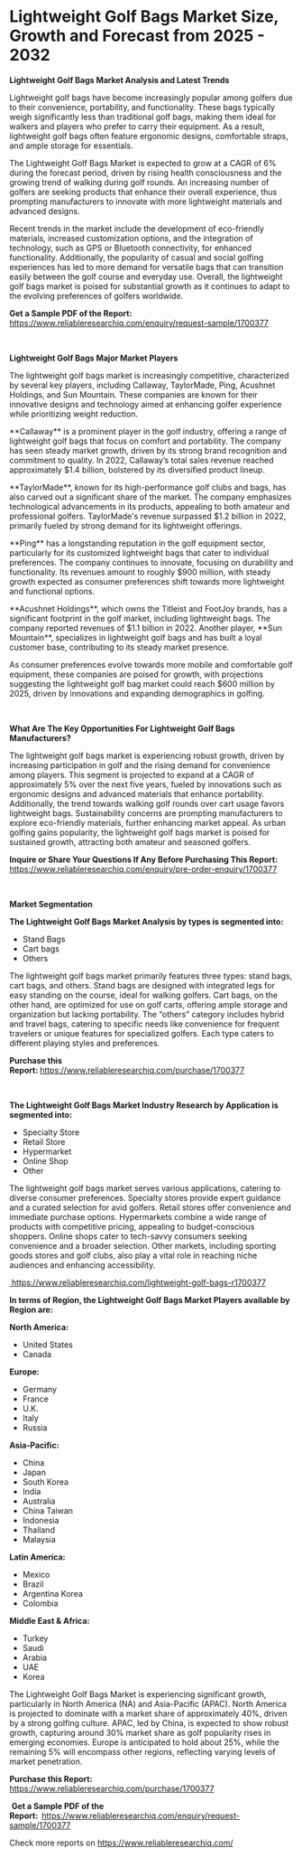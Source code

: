 <p><h1>Lightweight Golf Bags Market Size, Growth and Forecast from 2025 - 2032</h1></p><p><strong>Lightweight Golf Bags Market Analysis and Latest Trends</strong></p>
<p><p>Lightweight golf bags have become increasingly popular among golfers due to their convenience, portability, and functionality. These bags typically weigh significantly less than traditional golf bags, making them ideal for walkers and players who prefer to carry their equipment. As a result, lightweight golf bags often feature ergonomic designs, comfortable straps, and ample storage for essentials.</p><p>The Lightweight Golf Bags Market is expected to grow at a CAGR of 6% during the forecast period, driven by rising health consciousness and the growing trend of walking during golf rounds. An increasing number of golfers are seeking products that enhance their overall experience, thus prompting manufacturers to innovate with more lightweight materials and advanced designs.</p><p>Recent trends in the market include the development of eco-friendly materials, increased customization options, and the integration of technology, such as GPS or Bluetooth connectivity, for enhanced functionality. Additionally, the popularity of casual and social golfing experiences has led to more demand for versatile bags that can transition easily between the golf course and everyday use. Overall, the lightweight golf bags market is poised for substantial growth as it continues to adapt to the evolving preferences of golfers worldwide.</p></p>
<p><strong>Get a Sample PDF of the Report:&nbsp;</strong> <a href="https://www.reliableresearchiq.com/enquiry/request-sample/1700377?utm_campaign=2222&utm_medium=2&utm_source=Github&utm_content=ia&utm_term=08022025&utm_id=lightweight-golf-bags">https://www.reliableresearchiq.com/enquiry/request-sample/1700377</a></p>
<p>&nbsp;</p>
<p><strong>Lightweight Golf Bags Major Market Players</strong></p>
<p><p>The lightweight golf bags market is increasingly competitive, characterized by several key players, including Callaway, TaylorMade, Ping, Acushnet Holdings, and Sun Mountain. These companies are known for their innovative designs and technology aimed at enhancing golfer experience while prioritizing weight reduction.</p><p>**Callaway** is a prominent player in the golf industry, offering a range of lightweight golf bags that focus on comfort and portability. The company has seen steady market growth, driven by its strong brand recognition and commitment to quality. In 2022, Callaway’s total sales revenue reached approximately $1.4 billion, bolstered by its diversified product lineup.</p><p>**TaylorMade**, known for its high-performance golf clubs and bags, has also carved out a significant share of the market. The company emphasizes technological advancements in its products, appealing to both amateur and professional golfers. TaylorMade's revenue surpassed $1.2 billion in 2022, primarily fueled by strong demand for its lightweight offerings.</p><p>**Ping** has a longstanding reputation in the golf equipment sector, particularly for its customized lightweight bags that cater to individual preferences. The company continues to innovate, focusing on durability and functionality. Its revenues amount to roughly $900 million, with steady growth expected as consumer preferences shift towards more lightweight and functional options.</p><p>**Acushnet Holdings**, which owns the Titleist and FootJoy brands, has a significant footprint in the golf market, including lightweight bags. The company reported revenues of $1.1 billion in 2022. Another player, **Sun Mountain**, specializes in lightweight golf bags and has built a loyal customer base, contributing to its steady market presence.</p><p>As consumer preferences evolve towards more mobile and comfortable golf equipment, these companies are poised for growth, with projections suggesting the lightweight golf bag market could reach $600 million by 2025, driven by innovations and expanding demographics in golfing.</p></p>
<p>&nbsp;</p>
<p><strong>What Are The Key Opportunities For Lightweight Golf Bags Manufacturers?</strong></p>
<p><p>The lightweight golf bags market is experiencing robust growth, driven by increasing participation in golf and the rising demand for convenience among players. This segment is projected to expand at a CAGR of approximately 5% over the next five years, fueled by innovations such as ergonomic designs and advanced materials that enhance portability. Additionally, the trend towards walking golf rounds over cart usage favors lightweight bags. Sustainability concerns are prompting manufacturers to explore eco-friendly materials, further enhancing market appeal. As urban golfing gains popularity, the lightweight golf bags market is poised for sustained growth, attracting both amateur and seasoned golfers.</p></p>
<p><strong>Inquire or Share Your Questions If Any Before Purchasing This Report:</strong> <a href="https://www.reliableresearchiq.com/enquiry/pre-order-enquiry/1700377?utm_campaign=2222&utm_medium=2&utm_source=Github&utm_content=ia&utm_term=08022025&utm_id=lightweight-golf-bags">https://www.reliableresearchiq.com/enquiry/pre-order-enquiry/1700377</a></p>
<p>&nbsp;</p>
<p><strong>Market Segmentation</strong></p>
<p><strong>The Lightweight Golf Bags Market Analysis by types is segmented into:</strong></p>
<p><ul><li>Stand Bags</li><li>Cart bags</li><li>Others</li></ul></p>
<p><p>The lightweight golf bags market primarily features three types: stand bags, cart bags, and others. Stand bags are designed with integrated legs for easy standing on the course, ideal for walking golfers. Cart bags, on the other hand, are optimized for use on golf carts, offering ample storage and organization but lacking portability. The “others” category includes hybrid and travel bags, catering to specific needs like convenience for frequent travelers or unique features for specialized golfers. Each type caters to different playing styles and preferences.</p></p>
<p><strong>Purchase this Report:&nbsp;</strong><a href="https://www.reliableresearchiq.com/purchase/1700377?utm_campaign=2222&utm_medium=2&utm_source=Github&utm_content=ia&utm_term=08022025&utm_id=lightweight-golf-bags">https://www.reliableresearchiq.com/purchase/1700377</a></p>
<p>&nbsp;</p>
<p><strong>The Lightweight Golf Bags Market Industry Research by Application is segmented into:</strong></p>
<p><ul><li>Specialty Store</li><li>Retail Store</li><li>Hypermarket</li><li>Online Shop</li><li>Other</li></ul></p>
<p><p>The lightweight golf bags market serves various applications, catering to diverse consumer preferences. Specialty stores provide expert guidance and a curated selection for avid golfers. Retail stores offer convenience and immediate purchase options. Hypermarkets combine a wide range of products with competitive pricing, appealing to budget-conscious shoppers. Online shops cater to tech-savvy consumers seeking convenience and a broader selection. Other markets, including sporting goods stores and golf clubs, also play a vital role in reaching niche audiences and enhancing accessibility.</p></p>
<p><a href="https://www.reliableresearchiq.com/lightweight-golf-bags-r1700377?utm_campaign=2222&utm_medium=2&utm_source=Github&utm_content=ia&utm_term=08022025&utm_id=lightweight-golf-bags">&nbsp;https://www.reliableresearchiq.com/lightweight-golf-bags-r1700377</a></p>
<p><strong>In terms of Region, the Lightweight Golf Bags Market Players available by Region are:</strong></p>
<p>
    <p> <strong> North America: </strong>
        <ul>
            <li>United States</li>
            <li>Canada</li>
        </ul>
        </p> 
    <p> <strong> Europe: </strong>
        <ul>
            <li>Germany</li>
            <li>France</li>
            <li>U.K.</li>
            <li>Italy</li>
            <li>Russia</li>
        </ul>
        </p> 
    <p> <strong> Asia-Pacific: </strong>
        <ul>
            <li>China</li>
            <li>Japan</li>
            <li>South Korea</li>
            <li>India</li>
            <li>Australia</li>
            <li>China Taiwan</li>
            <li>Indonesia</li>
            <li>Thailand</li>
            <li>Malaysia</li>
        </ul>
        </p> 
    <p> <strong> Latin America: </strong>
        <ul>
            <li>Mexico</li>
            <li>Brazil</li>
            <li>Argentina Korea</li>
            <li>Colombia</li>
        </ul>
        </p> 
    <p> <strong> Middle East & Africa: </strong>
        <ul>
            <li>Turkey</li>
            <li>Saudi</li>
            <li>Arabia</li>
            <li>UAE</li>
            <li>Korea</li>
        </ul>
    </p>
    </p>
<p><p>The Lightweight Golf Bags Market is experiencing significant growth, particularly in North America (NA) and Asia-Pacific (APAC). North America is projected to dominate with a market share of approximately 40%, driven by a strong golfing culture. APAC, led by China, is expected to show robust growth, capturing around 30% market share as golf popularity rises in emerging economies. Europe is anticipated to hold about 25%, while the remaining 5% will encompass other regions, reflecting varying levels of market penetration.</p></p>
<p><strong>Purchase this Report: </strong><a href="https://www.reliableresearchiq.com/purchase/1700377?utm_campaign=2222&utm_medium=2&utm_source=Github&utm_content=ia&utm_term=08022025&utm_id=lightweight-golf-bags">https://www.reliableresearchiq.com/purchase/1700377</a></p>
<p>&nbsp;<strong>Get a Sample PDF of the Report:&nbsp;&nbsp;</strong><a href="https://www.reliableresearchiq.com/enquiry/request-sample/1700377?utm_campaign=2222&utm_medium=2&utm_source=Github&utm_content=ia&utm_term=08022025&utm_id=lightweight-golf-bags">https://www.reliableresearchiq.com/enquiry/request-sample/1700377</a></p>
<p><strong></strong></p>
<p>Check more reports on <a href="https://www.reliableresearchiq.com/?utm_campaign=2222&utm_medium=2&utm_source=Github&utm_content=ia&utm_term=08022025&utm_id=lightweight-golf-bags">https://www.reliableresearchiq.com/</a></p>